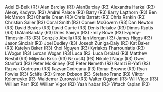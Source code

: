 Adel El-Beik (R3)
Alan Barclay (R3)
AlanBarclay (R3)
Alexandra Harkai (R3)
Alexey Kadyrov (R3)
Andrei Palade (R3)
Barry (R3)
Barry Lapthorn (R3)
Ben McMahon (R3)
Charlie Crean (R3)
Chris Barratt (R3)
Chris Rankin (R3)
Christian Sailer (R3)
Conal Smith (R3)
Connel McGovern (R3)
Dan Newton (R3)
David Beales (R3)
David Currie (R3)
Denis Rekalov (R3)
Dimos Raptis (R3)
DrAlanBarclay (R3)
Dries Samyn (R3)
Emily Bowe (R3)
Evgeny-Timoshin-R3 (R3)
Gonzalo Abella (R3)
Ian Morgan (R3)
James Higgs (R3)
Jason Sinclair (R3)
Joel Dudley (R3)
Joseph Zuniga-Daly (R3)
Kat Baker (R3)
Katelyn Baker (R3)
Khoi Nguyen (R3)
Kyriakos Tharrouniatis (R3)
LWogan (R3)
Lorcan Wogan (R3)
Luca (R3)
Luca Debiasi (R3)
Matthew Nesbit (R3)
Miljenko Brkic (R3)
NexusIQ (R3)
Nikolett Nagy (R3)
Owen Stanford (R3)
Peter McKinney (R3)
Peter Nemeth (R3)
Ramzi El-Yafi (R3)
Razvan Codreanu (R3)
RazvanCodreanu (R3)
Ronan Browne (R3)
Ryan Fowler (R3)
Schife (R3)
Simon Dobson (R3)
Stefano Franz (R3)
Viktor Kolomeyko (R3)
Waldemar Zurowski (R3)
Walter Oggioni (R3)
Will Vigor (R3)
William Parr (R3)
William Vigor (R3)
Yash Nabar (R3)
Yiftach Kaplan (R3)